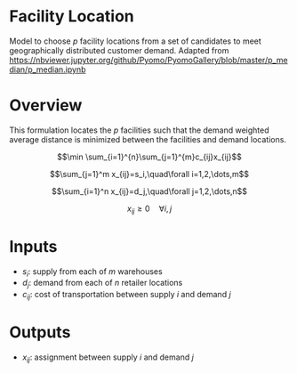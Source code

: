 # Facility Location

Model to choose $p$ facility locations from a set of candidates to meet geographically distributed customer demand.
Adapted from https://nbviewer.jupyter.org/github/Pyomo/PyomoGallery/blob/master/p_median/p_median.ipynb


# Overview

This formulation locates the $p$ facilities such that the demand weighted average distance is minimized between the facilities and demand locations.

$$\min \sum_{i=1}^{n}\sum_{j=1}^{m}c_{ij}x_{ij}$$

$$\sum_{j=1}^m x_{ij}=s_i,\quad\forall i=1,2,\dots,m$$

$$\sum_{i=1}^n x_{ij}=d_j,\quad\forall j=1,2,\dots,n$$

$$x_{ij}\geq 0 \quad\forall i,j$$ 



# Inputs

* $s_i$: supply from each of $m$ warehouses
* $d_j$: demand from each of $n$ retailer locations
* $c_{ij}$: cost of transportation between supply $i$ and demand $j$


# Outputs

* $x_{ij}$: assignment between supply $i$ and demand $j$